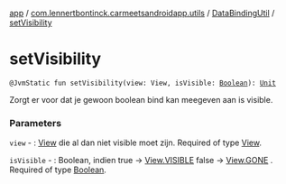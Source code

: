 [app](../../index.md) / [com.lennertbontinck.carmeetsandroidapp.utils](../index.md) / [DataBindingUtil](index.md) / [setVisibility](./set-visibility.md)

# setVisibility

`@JvmStatic fun setVisibility(view: View, isVisible: `[`Boolean`](https://kotlinlang.org/api/latest/jvm/stdlib/kotlin/-boolean/index.html)`): `[`Unit`](https://kotlinlang.org/api/latest/jvm/stdlib/kotlin/-unit/index.html)

Zorgt er voor dat je gewoon boolean bind kan meegeven aan is visible.

### Parameters

`view` - : [View](#) die al dan niet visible moet zijn. Required of type [View](#).

`isVisible` - : Boolean, indien true -&gt; [View.VISIBLE](#) false -&gt; [View.GONE](#) . Required of type [Boolean](https://kotlinlang.org/api/latest/jvm/stdlib/kotlin/-boolean/index.html).